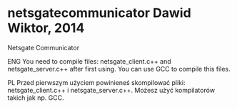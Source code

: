 netsgatecommunicator
Dawid Wiktor, 2014
====================

Netsgate Communicator

ENG
You need to compile files: netsgate_client.c++ and netsgate_server.c++ after first using. You can use GCC to compile this files.

PL
Przed pierwszym użyciem powinieneś skompilować pliki: netsgate_client.c++ i netsgate_server.c++. Możesz użyć kompilatorów takich jak np. GCC.
